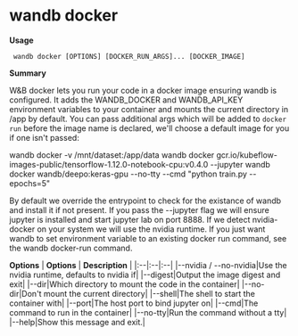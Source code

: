 # wandb docker

**Usage**

` wandb docker [OPTIONS] [DOCKER_RUN_ARGS]... [DOCKER_IMAGE]`

**Summary**

W&B docker lets you run your code in a docker image ensuring wandb is
configured. It adds the WANDB_DOCKER and WANDB_API_KEY environment
variables to your container and mounts the current directory in /app by
default.  You can pass additional args which will be added to `docker run`
before the image name is declared, we'll choose a default image for you if
one isn't passed:

wandb docker -v /mnt/dataset:/app/data wandb docker gcr.io/kubeflow-
images-public/tensorflow-1.12.0-notebook-cpu:v0.4.0 --jupyter wandb docker
wandb/deepo:keras-gpu --no-tty --cmd "python train.py --epochs=5"

By default we override the entrypoint to check for the existance of wandb
and install it if not present.  If you pass the --jupyter flag we will
ensure jupyter is installed and start jupyter lab on port 8888.  If we
detect nvidia-docker on your system we will use the nvidia runtime.  If
you just want wandb to set environment variable to an existing docker run
command, see the wandb docker-run command.


**Options**
| **Options** | **Description** |
|:--|:--|:--|
|--nvidia / --no-nvidia|Use the nvidia runtime, defaults to nvidia if|
|--digest|Output the image digest and exit|
|--dir|Which directory to mount the code in the container|
|--no-dir|Don't mount the current directory|
|--shell|The shell to start the container with|
|--port|The host port to bind jupyter on|
|--cmd|The command to run in the container|
|--no-tty|Run the command without a tty|
|--help|Show this message and exit.|


